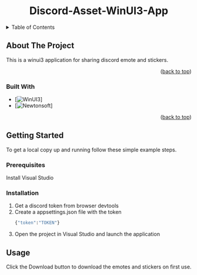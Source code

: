 <a name="readme-top"></a>

<h1 align="center">Discord-Asset-WinUI3-App</h1>

<!-- TABLE OF CONTENTS -->
<details>
  <summary>Table of Contents</summary>
  <ol>
    <li>
      <a href="#about-the-project">About The Project</a>
      <ul>
        <li><a href="#built-with">Built With</a></li>
      </ul>
    </li>
    <li>
      <a href="#getting-started">Getting Started</a>
      <ul>
        <li><a href="#prerequisites">Prerequisites</a></li>
        <li><a href="#installation">Installation</a></li>
      </ul>
    </li>
    <li><a href="#usage">Usage</a></li>
  </ol>
</details>



<!-- ABOUT THE PROJECT -->
## About The Project

This is a winui3 application for sharing discord emote and stickers. 

<p align="right">(<a href="#readme-top">back to top</a>)</p>



### Built With

* [![WinUI3][WindowUI3]]
* [![Newtonsoft][newtonsoft-url]]

<p align="right">(<a href="#readme-top">back to top</a>)</p>


<!-- GETTING STARTED -->
## Getting Started

To get a local copy up and running follow these simple example steps.

### Prerequisites

Install Visual Studio

### Installation

1. Get a discord token from browser devtools
2. Create a appsettings.json file with the token
   ```sh
   {"token":"TOKEN"}
   ```
3. Open the project in Visual Studio and launch the application

<!-- USAGE EXAMPLES -->
## Usage

Click the Download button to download the emotes and stickers on first use.

<!-- MARKDOWN LINKS & IMAGES -->
<!-- https://www.markdownguide.org/basic-syntax/#reference-style-links -->
[WindowUI3]: https://img.shields.io/badge/winui3-black?style=for-the-badge&logo=dotnet
[newtonsoft-url]: https://img.shields.io/badge/Newtonsoft.Json-black?style=for-the-badge&logo=dotnet

